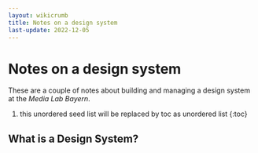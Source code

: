 ```yaml
---
layout: wikicrumb 
title: Notes on a design system
last-update: 2022-12-05
---
```

# Notes on a design system

These are a couple of notes about building and managing a design system at the *Media Lab Bayern*.

1. this unordered seed list will be replaced by toc as unordered list
{:toc}

## What is a Design System?

